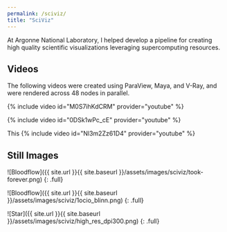 ```yaml
---
permalink: /sciviz/
title: "SciViz"
---
```


At Argonne National Laboratory, I helped develop a pipeline for creating high quality scientific visualizations leveraging supercomputing resources. 

## Videos

The following videos were created using ParaView, Maya, and V-Ray, and were rendered across 48 nodes in parallel. 

{% include video id="M0S7ihKdCRM" provider="youtube" %}

{% include video id="0DSk1wPc_cE" provider="youtube" %}

This 
{% include video id="Nl3m2Zz61D4" provider="youtube" %}

## Still Images

![Bloodflow]({{ site.url }}{{ site.baseurl }}/assets/images/sciviz/took-forever.png)
{: .full}

![Bloodflow]({{ site.url }}{{ site.baseurl }}/assets/images/sciviz/1ocio_blinn.png)
{: .full}

![Star]({{ site.url }}{{ site.baseurl }}/assets/images/sciviz/high_res_dpi300.png)
{: .full}


